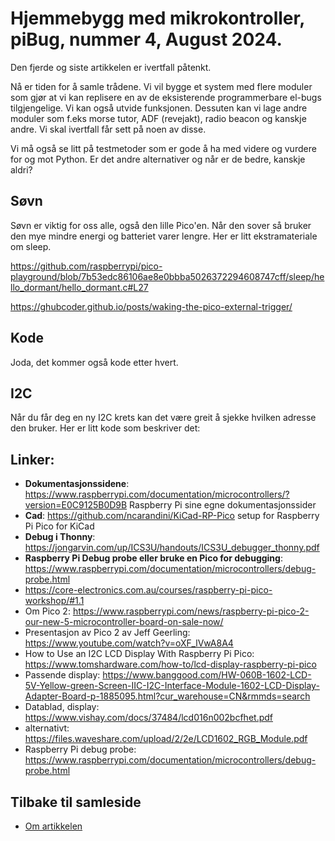 # Hjemmebygg med mikrokontroller, piBug, nummer 4, August 2024.

Den fjerde og siste artikkelen er ivertfall påtenkt.

Nå er tiden for å samle trådene. Vi vil bygge et system med flere moduler som gjør at vi kan replisere en av de eksisterende programmerbare el-bugs tilgjengelige. Vi kan også utvide funksjonen. Dessuten kan vi lage andre moduler som f.eks morse tutor, ADF (revejakt), radio beacon og kanskje andre. Vi skal ivertfall får sett på noen av disse.

Vi må også se litt på testmetoder som er gode å ha med videre og vurdere for og mot Python. Er det andre alternativer og når er de bedre, kanskje aldri?


## Søvn
Søvn er viktig for oss alle, også den lille Pico'en. Når den sover så bruker den mye mindre energi og batteriet varer lengre. Her er litt ekstramateriale om sleep.

https://github.com/raspberrypi/pico-playground/blob/7b53edc86106ae8e0bbba5026372294608747cff/sleep/hello_dormant/hello_dormant.c#L27

https://ghubcoder.github.io/posts/waking-the-pico-external-trigger/


## Kode
Joda, det kommer også kode etter hvert.

## I2C
Når du får deg en ny I2C krets kan det være greit å sjekke hvilken adresse den bruker. Her er litt kode som beskriver det:


## Linker:
- **Dokumentasjonssidene**: <https://www.raspberrypi.com/documentation/microcontrollers/?version=E0C9125B0D9B> Raspberry Pi sine egne dokumentasjonssider
- **Cad**: <https://github.com/ncarandini/KiCad-RP-Pico> setup for Raspberry Pi Pico for KiCad
- **Debug i Thonny**: https://jongarvin.com/up/ICS3U/handouts/ICS3U_debugger_thonny.pdf
- **Raspberry Pi Debug probe eller bruke en Pico for debugging**: https://www.raspberrypi.com/documentation/microcontrollers/debug-probe.html
- https://core-electronics.com.au/courses/raspberry-pi-pico-workshop/#1.1
- Om Pico 2: https://www.raspberrypi.com/news/raspberry-pi-pico-2-our-new-5-microcontroller-board-on-sale-now/
- Presentasjon av Pico 2 av Jeff Geerling: https://www.youtube.com/watch?v=oXF_lVwA8A4
- How to Use an I2C LCD Display With Raspberry Pi Pico: https://www.tomshardware.com/how-to/lcd-display-raspberry-pi-pico
- Passende display: https://www.banggood.com/HW-060B-1602-LCD-5V-Yellow-green-Screen-IIC-I2C-Interface-Module-1602-LCD-Display-Adapter-Board-p-1885095.html?cur_warehouse=CN&rmmds=search
- Datablad, display: https://www.vishay.com/docs/37484/lcd016n002bcfhet.pdf
- alternativt: https://files.waveshare.com/upload/2/2e/LCD1602_RGB_Module.pdf
- Raspberry Pi debug probe: https://www.raspberrypi.com/documentation/microcontrollers/debug-probe.html 


## Tilbake til samleside
* <a href="https://github.com/LA9IHA/piBug/blob/main/bullen/">Om artikkelen</a>
